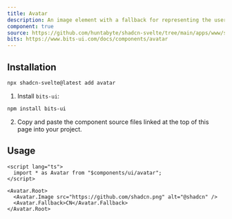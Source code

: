 ```yaml
---
title: Avatar
description: An image element with a fallback for representing the user.
component: true
source: https://github.com/huntabyte/shadcn-svelte/tree/main/apps/www/src/lib/registry/default/ui/avatar
bits: https://www.bits-ui.com/docs/components/avatar
---
```


<script>
  import { ComponentPreview, ManualInstall } from '$lib/components/docs';
</script>

<ComponentPreview name="avatar-demo">

<div/>

</ComponentPreview>

## Installation

```bash
npx shadcn-svelte@latest add avatar
```

<ManualInstall>

1. Install `bits-ui`:

```bash
npm install bits-ui
```

2. Copy and paste the component source files linked at the top of this page into your project.

</ManualInstall>

## Usage

```svelte
<script lang="ts">
  import * as Avatar from "$components/ui/avatar";
</script>

<Avatar.Root>
  <Avatar.Image src="https://github.com/shadcn.png" alt="@shadcn" />
  <Avatar.Fallback>CN</Avatar.Fallback>
</Avatar.Root>
```
